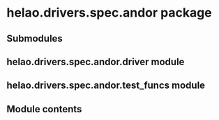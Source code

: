 # helao.drivers.spec.andor package

## Submodules

## helao.drivers.spec.andor.driver module

## helao.drivers.spec.andor.test_funcs module

## Module contents
